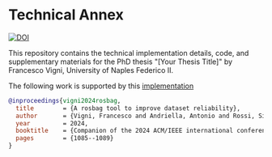 # Technical Annex

[![DOI](https://zenodo.org/badge/DOI/[your-doi-here].svg)](https://doi.org/[your-doi-here])

This repository contains the technical implementation details, code, and supplementary materials for the PhD thesis "[Your Thesis Title]" by Francesco Vigni, University of Naples Federico II.

The following work is supported by this [implementation](https://github.com/Prisca-Lab/reliable-dataset)
```bibtex
@inproceedings{vigni2024rosbag,
  title        = {A rosbag tool to improve dataset reliability},
  author       = {Vigni, Francesco and Andriella, Antonio and Rossi, Silvia},
  year         = 2024,
  booktitle    = {Companion of the 2024 ACM/IEEE international conference on human-robot interaction},
  pages        = {1085--1089}
}
```
